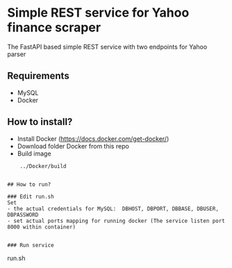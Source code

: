 ﻿# Simple REST service for Yahoo finance scraper

The FastAPI based simple REST service with two endpoints for Yahoo parser



## Requirements

- MySQL 
- Docker


## How to install?
- Install Docker (https://docs.docker.com/get-docker/)
- Download folder Docker from this repo
- Build image
```
	../Docker/build
```	
```	

## How to run?

### Edit run.sh
Set 
- the actual credentials for MySQL:  DBHOST, DBPORT, DBBASE, DBUSER, DBPASSWORD 
- set actual ports mapping for running docker (The service listen port 8000 within container)
 

### Run service
```
run.sh  
```

  

